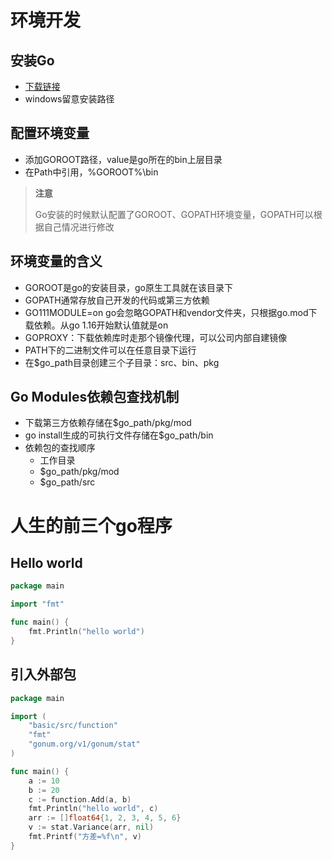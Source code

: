 # 环境开发
## 安装Go
- [下载链接](https://studygolang.com/dl)
- windows留意安装路径
## 配置环境变量
- 添加GOROOT路径，value是go所在的bin上层目录
- 在Path中引用，%GOROOT%\bin
> **注意**
> 
> Go安装的时候默认配置了GOROOT、GOPATH环境变量，GOPATH可以根据自己情况进行修改
> 
## 环境变量的含义
- GOROOT是go的安装目录，go原生工具就在该目录下
- GOPATH通常存放自己开发的代码或第三方依赖
- GO111MODULE=on go会忽略GOPATH和vendor文件夹，只根据go.mod下载依赖。从go
1.16开始默认值就是on
- GOPROXY：下载依赖库时走那个镜像代理，可以公司内部自建镜像
- PATH下的二进制文件可以在任意目录下运行
- 在$go_path目录创建三个子目录：src、bin、pkg
## Go Modules依赖包查找机制
- 下载第三方依赖存储在$go_path/pkg/mod
- go install生成的可执行文件存储在$go_path/bin
- 依赖包的查找顺序
  - 工作目录
  - $go_path/pkg/mod
  - $go_path/src

# 人生的前三个go程序
## Hello world
```go
package main

import "fmt"

func main() {
	fmt.Println("hello world")
}

```
## 引入外部包
```go
package main

import (
	"basic/src/function"
	"fmt"
	"gonum.org/v1/gonum/stat"
)

func main() {
	a := 10
	b := 20
	c := function.Add(a, b)
	fmt.Println("hello world", c)
	arr := []float64{1, 2, 3, 4, 5, 6}
	v := stat.Variance(arr, nil)
	fmt.Printf("方差=%f\n", v)
}
```




